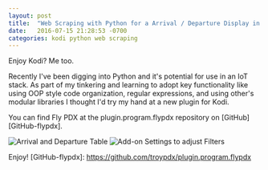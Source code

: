 ```yaml
---
layout: post
title:  "Web Scraping with Python for a Arrival / Departure Display in Kodi"
date:   2016-07-15 21:28:53 -0700
categories: kodi python web scraping
---
```


Enjoy Kodi? Me too.

Recently I've been digging into Python and it's potential for use in an IoT stack. As part of my tinkering and learning to adopt key functionality like using OOP style code organization, regular expressions, and using other's modular libraries I thought I'd try my hand at a new plugin for Kodi.

You can find Fly PDX at the plugin.program.flypdx repository on [GitHub][GitHub-flypdx].

![Arrival and Departure Table](http://i.imgur.com/2SHdbV2.png)
![Add-on Settings to adjust Filters](http://i.imgur.com/xtDAHEB.png)

Enjoy!
[GitHub-flypdx]: https://github.com/troypdx/plugin.program.flypdx
